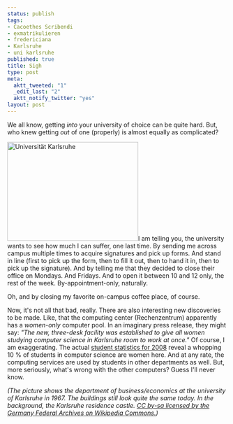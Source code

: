 ```yaml
--- 
status: publish
tags: 
- Cacoethes Scribendi
- exmatrikulieren
- fredericiana
- Karlsruhe
- uni karlsruhe
published: true
title: Sigh
type: post
meta: 
  aktt_tweeted: "1"
  _edit_last: "2"
  aktt_notify_twitter: "yes"
layout: post
---
```

We all know, getting <em>into</em> your university of choice can be quite hard. But, who knew getting <em>out</em> of one (properly) is almost equally as complicated?

<img src="http://fredericiana.com/wp-content/uploads/2009/03/bundesarchiv_b_145_bild-f023862-0009_karlsruhe_technische_hochschule-300x226.jpg" alt="Universität Karlsruhe" title="Universität Karlsruhe" width="300" height="226" class="alignright size-medium wp-image-2097" />I am telling you, the university wants to see how much I can suffer, one last time. By sending me across campus multiple times to acquire signatures and pick up forms. And stand in line (first to pick up the form, then to fill it out, then to hand it in, then to pick up the signature). And by telling me that they decided to close their office on Mondays. And Fridays. And to open it between 10 and 12 only, the rest of the week. By-appointment-only, naturally.

Oh, and by closing my favorite on-campus coffee place, of course.

Now, it's not all that bad, really. There are also interesting new discoveries to be made. Like, that the computing center (Rechenzentrum) apparently has a <em>women-only</em> computer pool. In an imaginary press release, they might say: <em>"The new, three-desk facility was established to give all women studying computer science in Karlsruhe room to work at once."</em> Of course, I am exaggerating. The actual <a href="http://www.zvw.uni-karlsruhe.de/stat/stud/allg/ver/fak11.htm">student statistics for 2008</a> reveal a whopping 10&nbsp;% of students in computer science are women here. And at any rate, the computing services are used by students in other departments as well. But, more seriously, what's wrong with the other computers? Guess I'll never know.

<cite>(The picture shows the department of business/economics at the university of Karlsruhe in 1967. The buildings still look quite the same today. In the background, the Karlsruhe residence castle. <a href="http://commons.wikimedia.org/wiki/File:Bundesarchiv_B_145_Bild-F023862-0009,_Karlsruhe,_Technische_Hochschule.jpg">CC by-sa licensed by the Germany Federal Archives on Wikipedia Commons.</a>)</cite>
